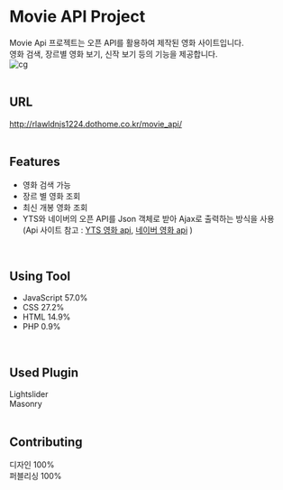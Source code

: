 # Movie API Project
Movie Api 프로젝트는 오픈 API를 활용하여 제작된 영화 사이트입니다.</br>
영화 검색, 장르별 영화 보기, 신작 보기 등의 기능을 제공합니다.</br>
![cg](https://user-images.githubusercontent.com/77706798/111943223-56ff9b00-8b18-11eb-9c64-ce9e112d28a1.png)
</br>
</br>

## URL
http://rlawldnjs1224.dothome.co.kr/movie_api/
</br>
</br>

## Features
- 영화 검색 가능</br>
- 장르 별 영화 조회</br>
- 최신 개봉 영화 조회</br>
- YTS와 네이버의 오픈 API를 Json 객체로 받아 Ajax로 출력하는 방식을 사용</br>
(Api 사이트 참고 : [YTS 영화 api](https://yts.mx/api), [네이버 영화 api](https://developers.naver.com/docs/search/movie/) )
</br>

## Using Tool
- JavaScript 57.0%
- CSS 27.2%
- HTML 14.9%
- PHP 0.9%
</br>

## Used Plugin
Lightslider</br>
Masonry
</br>
</br>

## Contributing
디자인 100%</br>
퍼블리싱 100%</br>

